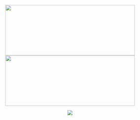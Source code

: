 <!--
### Hi there 👋
-->

<p align=center >
    <img width=420 height=165 src="https://github-readme-stats-fork-akd2.vercel.app/api?username=murkney&bg_color=0000&text_color=0cf574&title_color=&icon_color=ffa600&show_icons=true&border_color=afafaf81&border_radius=12" "alt="https://github.com/murkney" />
    <img width=420 height=165 src="https://github-readme-stats.vercel.app/api/top-langs/?username=murkney&layout=compact&bg_color=0000&text_color=0cf574&border_color=afafaf81&border_radius=12" />
</p>

<p align=center >
    <img src="https://komarev.com/ghpvc/?username=murkney&color=0cf574" "alt="https://github.com/murkney" />
</p>

<!--
    <img width=420 height=165 src="https://github-readme-stats.vercel.app/api/top-langs/?username=murkney&layout=compact&bg_color=0000&text_color=0cf574&border_color=afafaf81&border_radius=12" />
-->


<!--
**murkney/murkney** is a ✨ _special_ ✨ repository because its `README.md` (this file) appears on your GitHub profile.

Here are some ideas to get you started:

- 🔭 I’m currently working on ...
- 🌱 I’m currently learning ...
- 👯 I’m looking to collaborate on ...
- 🤔 I’m looking for help with ...
- 💬 Ask me about ...
- 📫 How to reach me: ...
- 😄 Pronouns: ...
- ⚡ Fun fact: ...
-->

